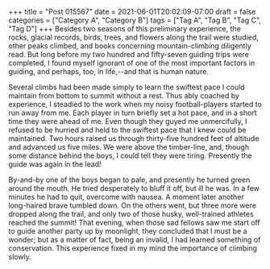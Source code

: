 +++
title = "Post 015567"
date = 2021-06-01T20:02:09-07:00
draft = false
categories = ["Category A", "Category B"]
tags = ["Tag A", "Tag B", "Tag C", "Tag D"]
+++
Besides two seasons of this preliminary experience, the rocks, glacial records, birds, trees, and flowers along the trail were studied, other peaks climbed, and books concerning mountain-climbing diligently read. But long before my two hundred and fifty-seven guiding trips were completed, I found myself ignorant of one of the most important factors in guiding, and perhaps, too, in life,--and that is human nature.

Several climbs had been made simply to learn the swiftest pace I could maintain from bottom to summit without a rest. Thus ably coached by experience, I steadied to the work when my noisy football-players started to run away from me. Each player in turn briefly set a hot pace, and in a short time they were ahead of me. Even though they guyed me unmercifully, I refused to be hurried and held to the swiftest pace that I knew could be maintained. Two hours raised us through thirty-five hundred feet of altitude and advanced us five miles. We were above the timber-line, and, though some distance behind the boys, I could tell they were tiring. Presently the guide was again in the lead!

By-and-by one of the boys began to pale, and presently he turned green around the mouth. He tried desperately to bluff it off, but ill he was. In a few minutes he had to quit, overcome with nausea. A moment later another long-haired brave tumbled down. On the others went, but three more were dropped along the trail, and only two of those husky, well-trained athletes reached the summit! That evening, when those sad fellows saw me start off to guide another party up by moonlight, they concluded that I must be a wonder; but as a matter of fact, being an invalid, I had learned something of conservation. This experience fixed in my mind the importance of climbing slowly.
